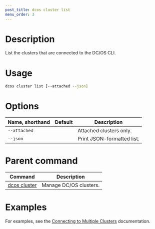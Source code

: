 ```yaml
---
post_title: dcos cluster list
menu_order: 3
---
```


# Description
List the clusters that are connected to the DC/OS CLI.

# Usage

```bash
dcos cluster list [--attached --json]
```

# Options

| Name, shorthand | Default | Description |
|---------|-------------|-------------|
| `--attached`   |             | Attached clusters only. |
| `--json`   |             |  Print JSON-formatted list. |


# Parent command

| Command | Description |
|---------|-------------|
| [dcos cluster](/docs/1.10/cli/command-reference/dcos-cluster/) | Manage DC/OS clusters. |

# Examples
For examples, see the [Connecting to Multiple Clusters](/docs/1.10/cli/multi-cluster-cli/) documentation.
